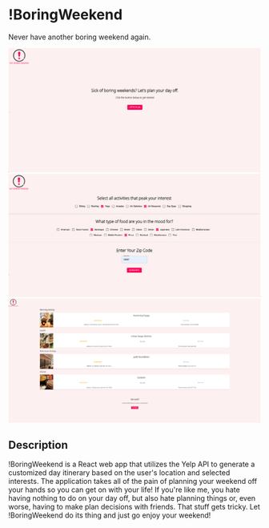 # !BoringWeekend

Never have another boring weekend again.

<div align="center">
  <img src="/public/landing.png" width="800">
  <img src="/public/selection.png" width="800">
  <img src="/public/results.png" width="800">
</div>

## Description

!BoringWeekend is a React web app that utilizes the Yelp API to generate a customized day itinerary based on the user's location and selected interests. The application takes all of the pain of planning your weekend off your hands so you can get on with your life! If you're like me, you hate having nothing to do on your day off, but also hate planning things or, even worse, having to make plan decisions with friends. That stuff gets tricky. Let !BoringWeekend do its thing and just go enjoy your weekend!
